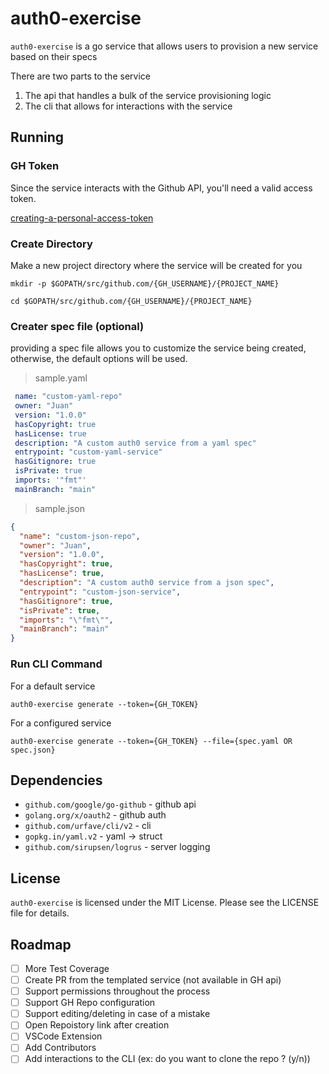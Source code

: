 # auth0-exercise
`auth0-exercise` is a go service that allows users to provision a new service based on their specs

There are two parts to the service
1. The api that handles a bulk of the service provisioning logic
2. The cli that allows for interactions with the service

## Running

### GH Token
Since the service interacts with the Github API, you'll need a valid access token.

[creating-a-personal-access-token](https://docs.github.com/en/github/authenticating-to-github/creating-a-personal-access-token)

### Create Directory

Make a new project directory where the service will be created for you
```
mkdir -p $GOPATH/src/github.com/{GH_USERNAME}/{PROJECT_NAME}
```

```
cd $GOPATH/src/github.com/{GH_USERNAME}/{PROJECT_NAME}
```

### Creater spec file (optional)

providing a spec file allows you to customize the service being created, otherwise, the default options will be used.

> sample.yaml
```yaml
 name: "custom-yaml-repo"
 owner: "Juan"
 version: "1.0.0"
 hasCopyright: true
 hasLicense: true
 description: "A custom auth0 service from a yaml spec"
 entrypoint: "custom-yaml-service"
 hasGitignore: true
 isPrivate: true
 imports: '"fmt"'
 mainBranch: "main"
```

> sample.json
```json
{
  "name": "custom-json-repo",
  "owner": "Juan",
  "version": "1.0.0",
  "hasCopyright": true,
  "hasLicense": true,
  "description": "A custom auth0 service from a json spec",
  "entrypoint": "custom-json-service",
  "hasGitignore": true,
  "isPrivate": true,
  "imports": "\"fmt\"",
  "mainBranch": "main"
}
```

### Run CLI Command

For a default service
```
auth0-exercise generate --token={GH_TOKEN}
```

For a configured service
```
auth0-exercise generate --token={GH_TOKEN} --file={spec.yaml OR spec.json}
```

## Dependencies

- `github.com/google/go-github` - github api
- `golang.org/x/oauth2` - github auth
- `github.com/urfave/cli/v2` - cli
- `gopkg.in/yaml.v2` - yaml -> struct
- `github.com/sirupsen/logrus` - server logging

## License
`auth0-exercise` is licensed under the MIT License. Please see the LICENSE file for details.

## Roadmap
- [ ] More Test Coverage
- [ ] Create PR from the templated service (not available in GH api)
- [ ] Support permissions throughout the process
- [ ] Support GH Repo configuration
- [ ] Support editing/deleting in case of a mistake
- [ ] Open Repoistory link after creation
- [ ] VSCode Extension
- [ ] Add Contributors
- [ ] Add interactions to the CLI (ex: do you want to clone the repo ? (y/n))